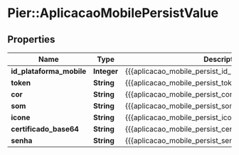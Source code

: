 # Pier::AplicacaoMobilePersistValue

## Properties
Name | Type | Description | Notes
------------ | ------------- | ------------- | -------------
**id_plataforma_mobile** | **Integer** | {{{aplicacao_mobile_persist_id_plataforma_mobile_value}}} | [optional] 
**token** | **String** | {{{aplicacao_mobile_persist_token_value}}} | [optional] 
**cor** | **String** | {{{aplicacao_mobile_persist_cor_value}}} | [optional] 
**som** | **String** | {{{aplicacao_mobile_persist_som_value}}} | [optional] 
**icone** | **String** | {{{aplicacao_mobile_persist_icone_value}}} | [optional] 
**certificado_base64** | **String** | {{{aplicacao_mobile_persist_certificado_base64_value}}} | [optional] 
**senha** | **String** | {{{aplicacao_mobile_persist_senha_value}}} | [optional] 


